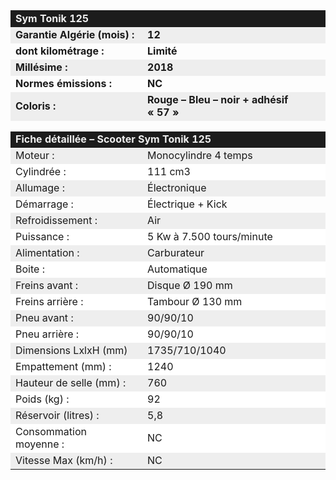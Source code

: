 ﻿---
type: chart
item: 111
---

<div class="tab active" id="specs" style="display: block;">
<table>
<tbody>
    <tr>
        <td colspan="2" align="LEFT" bgcolor="#1C1C1C" width="467" height="21"><b><span style="color: #eeeeee; font-size: medium;">Sym Tonik 125</span></b></td>
    </tr>
    <tr>
        <td align="LEFT" bgcolor="#EEEEEE" height="17"><b>Garantie Algérie (mois) :</b></td>
        <td align="LEFT" bgcolor="#EEEEEE"><b>12</b></td>
    </tr>
    <tr>
        <td align="LEFT" height="17"><b>dont kilométrage&nbsp;: </b></td>
        <td align="LEFT"><b>Limité</b></td>
    </tr>
    <tr>
        <td align="LEFT" bgcolor="#EEEEEE" height="17"><b>Millésime&nbsp;:</b></td>
        <td align="LEFT" bgcolor="#EEEEEE"><b>2018</b></td>
    </tr>
    <tr>
        <td align="LEFT" height="17"><b>Normes émissions&nbsp;:</b></td>
        <td align="LEFT"><b>NC</b></td>
    </tr>
    <tr>
        <td align="LEFT" bgcolor="#EEEEEE" height="17"><b>Coloris :</b></td>
        <td align="LEFT" bgcolor="#EEEEEE"><b>Rouge – Bleu – noir + adhésif «&nbsp;57&nbsp;»<br>
</b></td>
    </tr>
    <tr>
        <td align="LEFT" height="17"></td>
        <td align="LEFT"></td>
    </tr>
    <tr>
        <td colspan="2" align="LEFT" bgcolor="#1C1C1C" height="21"><b><span style="color: #eeeeee; font-size: medium;">Fiche détaillée – Scooter Sym Tonik 125</span></b></td>
    </tr>
    <tr>
        <td align="LEFT" bgcolor="#EEEEEE" height="17">Moteur&nbsp;:</td>
        <td align="LEFT" bgcolor="#EEEEEE">Monocylindre 4 temps</td>
    </tr>
    <tr>
        <td align="LEFT" bgcolor="#FFFFFF" height="17">Cylindrée&nbsp;:</td>
        <td align="LEFT" bgcolor="#FFFFFF">111 cm3</td>
    </tr>
    <tr>
        <td align="LEFT" bgcolor="#EEEEEE" height="17">Allumage&nbsp;:</td>
        <td align="LEFT" bgcolor="#EEEEEE">Électronique</td>
    </tr>
    <tr>
        <td align="LEFT" height="17">Démarrage&nbsp;:</td>
        <td align="LEFT">Électrique + Kick</td>
    </tr>
    <tr>
        <td align="LEFT" bgcolor="#EEEEEE" height="17">Refroidissement&nbsp;:</td>
        <td align="LEFT" bgcolor="#EEEEEE">Air</td>
    </tr>
    <tr>
        <td align="LEFT" bgcolor="#FFFFFF" height="18">Puissance&nbsp;:</td>
        <td align="LEFT" bgcolor="#FFFFFF">5 Kw à&nbsp;7.500 tours/minute</td>
    </tr>
    <tr>
        <td align="LEFT" bgcolor="#EEEEEE" height="18">Alimentation&nbsp;:</td>
        <td align="LEFT" bgcolor="#EEEEEE">Carburateur</td>
    </tr>
    <tr>
        <td align="LEFT" bgcolor="#FFFFFF" height="17">Boite&nbsp;:</td>
        <td align="LEFT" bgcolor="#FFFFFF">Automatique</td>
    </tr>
    <tr>
        <td align="LEFT" bgcolor="#EEEEEE" height="17">Freins avant&nbsp;:</td>
        <td align="LEFT" bgcolor="#EEEEEE">Disque Ø 190 mm</td>
    </tr>
    <tr>
        <td align="LEFT" bgcolor="#FFFFFF" height="17">Freins arrière&nbsp;:</td>
        <td align="LEFT" bgcolor="#FFFFFF">Tambour Ø 130 mm</td>
    </tr>
    <tr>
        <td align="LEFT" bgcolor="#EEEEEE" height="17">Pneu avant&nbsp;:</td>
        <td align="LEFT" bgcolor="#EEEEEE">90/90/10</td>
    </tr>
    <tr>
        <td align="LEFT" bgcolor="#FFFFFF" height="17">Pneu arrière&nbsp;:</td>
        <td align="LEFT" bgcolor="#FFFFFF">90/90/10</td>
    </tr>
    <tr>
        <td align="LEFT" bgcolor="#EEEEEE" height="18">Dimensions LxlxH (mm)</td>
        <td align="LEFT" bgcolor="#EEEEEE">1735/710/1040</td>
    </tr>
    <tr>
        <td align="LEFT" bgcolor="#FFFFFF" height="17">Empattement (mm)&nbsp;:</td>
        <td align="LEFT" bgcolor="#FFFFFF">1240</td>
    </tr>
    <tr>
        <td align="LEFT" bgcolor="#EEEEEE" height="17">Hauteur de selle (mm)&nbsp;:</td>
        <td align="LEFT" bgcolor="#EEEEEE">760</td>
    </tr>
    <tr>
        <td align="LEFT" bgcolor="#FFFFFF" height="17">Poids (kg)&nbsp;:</td>
        <td align="LEFT" bgcolor="#FFFFFF">92</td>
    </tr>
    <tr>
        <td align="LEFT" bgcolor="#EEEEEE" height="17">Réservoir (litres)&nbsp;:</td>
        <td align="LEFT" bgcolor="#EEEEEE">5,8</td>
    </tr>
    <tr>
        <td align="LEFT" bgcolor="#FFFFFF" height="17">Consommation moyenne&nbsp;:</td>
        <td align="LEFT" bgcolor="#FFFFFF">NC</td>
    </tr>
    <tr>
        <td align="LEFT" bgcolor="#EEEEEE" height="17">Vitesse Max (km/h)&nbsp;:</td>
        <td align="LEFT" bgcolor="#EEEEEE">NC</td>
    </tr>
</tbody>
</table>
</div>
